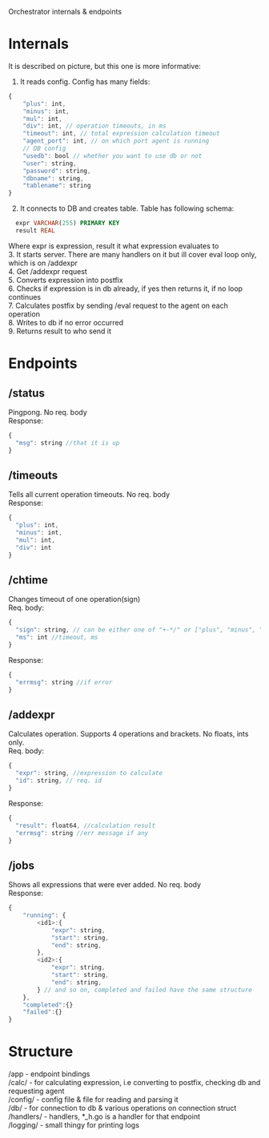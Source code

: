Orchestrator internals & endpoints

# Internals
It is described on picture, but this one is more informative:<br>
1. It reads config. Config has many fields:<br>
```js
{
    "plus": int, 
    "minus": int,
    "mul": int,
    "div": int, // operation timeouts, in ms
    "timeout": int, // total expression calculation timeout 
    "agent_port": int, // on which port agent is running
    // DB config
    "usedb": bool // whether you want to use db or not
    "user": string,
    "password": string,
    "dbname": string,
    "tablename": string
}
```
2. It connects to DB and creates table. Table has following schema:<br>
```sql
  expr VARCHAR(255) PRIMARY KEY
  result REAL
```
Where expr is expression, result it what expression evaluates to<br>
3. It starts server. There are many handlers on it but ill cover eval loop only, which is on /addexpr<br>
4. Get /addexpr request<br>
5. Converts expression into postfix<br>
6. Checks if expression is in db already, if yes then returns it, if no loop continues<br>
7. Calculates postfix by sending /eval request to the agent on each operation<br>
8. Writes to db if no error occurred<br>
9. Returns result to who send it<br>

# Endpoints
## /status
Pingpong. No req. body<br>
Response:
```js
{
  "msg": string //that it is up
}
```
## /timeouts
Tells all current operation timeouts. No req. body<br>
Response:
```js
{
  "plus": int,
  "minus": int,
  "mul": int,
  "div": int
}
```
## /chtime
Changes timeout of one operation(sign)<br>
Req. body:
```js
{
  "sign": string, // can be either one of "+-*/" or ["plus", "minus", "mul", "div"]
  "ms": int //timeout, ms
}
```
Response:
```js
{
  "errmsg": string //if error
}
```
## /addexpr
Calculates operation. Supports 4 operations and brackets. No floats, ints only.<br>
Req. body:
```js
{
  "expr": string, //expression to calculate
  "id": string, // req. id
}
```
Response:
```js
{
  "result": float64, //calculation result
  "errmsg": string //err message if any
}
```
## /jobs
Shows all expressions that were ever added. No req. body<br>
Response:
```js
{
    "running": {
        <id1>:{
            "expr": string,
            "start": string,
            "end": string,
        },
        <id2>:{
            "expr": string,
            "start": string,
            "end": string,
        } // and so on, completed and failed have the same structure
    },
    "completed":{}
    "failed":{}
}
```

# Structure 
/app - endpoint bindings<br>
/calc/ - for calculating expression, i.e converting to postfix, checking db and requesting agent<br>
/config/ - config file & file for reading and parsing it<br>
/db/ - for connection to db & various operations on connection struct<br>
/handlers/ - handlers, *_h.go is a handler for that endpoint<br>
/logging/ - small thingy for printing logs<br>

